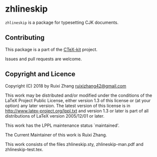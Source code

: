 ﻿zhlineskip
==========

`zhlineskip` is a package for typesetting CJK documents.

Contributing
------------

This package is a part of the [CTeX-kit](https://github.com/CTeX-org/ctex-kit) project.

Issues and pull requests are welcome.

Copyright and Licence
---------------------

Copyright (C) 2018 by Ruixi Zhang <ruixizhang42@gmail.com>

This work may be distributed and/or modified under the
conditions of the LaTeX Project Public License, either version 1.3
of this license or (at your option) any later version.
The latest version of this license is in
  http://www.latex-project.org/lppl.txt
and version 1.3 or later is part of all distributions of LaTeX
version 2005/12/01 or later.

This work has the LPPL maintenance status `maintained'.

The Current Maintainer of this work is Ruixi Zhang.

This work consists of the files zhlineskip.sty, zhlineskip-man.pdf and zhlineskip-test.tex.